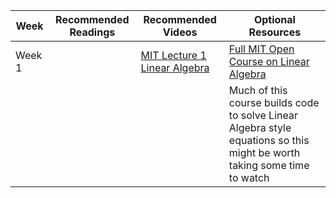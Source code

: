 | Week    | Recommended Readings                                  | Recommended Videos                          | Optional Resources|
|---------|-------------------------------------------------------|---------------------------------------------|-------------------|
| Week 1  |                   | [MIT Lecture 1 Linear Algebra](https://www.youtube.com/watch?v=ZK3O402wf1c) | [Full MIT Open Course on Linear Algebra](https://ocw.mit.edu/courses/mathematics/18-06-linear-algebra-spring-2010/) |
|         |  | |Much of this course builds code to solve Linear Algebra style equations so this might be worth taking some time to watch |
